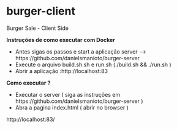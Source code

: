 # burger-client
Burger Sale - Client Side

<b>Instruções de como executar com Docker</b>
<ul>
  <li>Antes sigas os passos e start a aplicaçâo server --> https://github.com/danielsmanioto/burger-server</li>
  <li>Execute o arquivo build.sh.sh e run.sh (./build.sh && ./run.sh ) </li>
  <li>Abrir a aplicaçâo :http://localhost:83</li>
</ul>

<b>Como executar ?</b>
<ul>
  <li>Executar o server ( siga as instruções em https://github.com/danielsmanioto/burger-server )</li>
  <li>Abra a pagina index.html ( abrir no browser )
</ul>

http://localhost:83/


